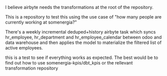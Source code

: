 I believe airbyte needs the transformations at the root of the repository.

This is a repository to test this using the use case of "how many people are currently working at somenergia?"

There's a weekly incremental deduped+history airbyte task which syncs hr_employee, hr_department and hr_employee_calendar between odoo and data warehouse and then applies the model to materialize the filtered list of active employees.

this is a test to see if everything works as expected. The best would be to find out how to use somenergia-kpis/dbt_kpis or the rellevant transformation repository


